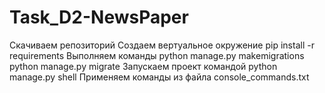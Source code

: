 # Task_D2-NewsPaper
Скачиваем репозиторий
Создаем вертуальное окружение
pip install -r requirements 
Выполняем команды 
python manage.py makemigrations
python manage.py migrate
Запускаем проект командой
python manage.py shell
Применяем команды из файла
сonsole_commands.txt
